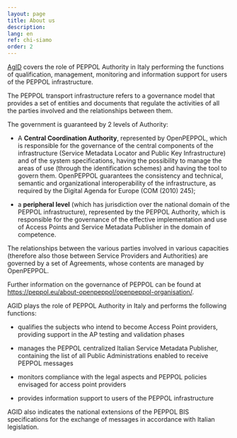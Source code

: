 ```yaml
---
layout: page
title: About us
description: 
lang: en
ref: chi-siamo
order: 2
---
```


[AgID](https://www.agid.gov.it/) covers the role of PEPPOL Authority in Italy
performing the functions of qualification, management, monitoring and
information support for users of the PEPPOL infrastructure.

The PEPPOL transport infrastructure refers to a governance model that provides a set of entities and documents that regulate the activities of all the parties involved and the relationships between them.

The government is guaranteed by 2 levels of Authority:

- A **Central Coordination Authority**, represented by OpenPEPPOL, which is responsible for the governance of the central components of the infrastructure (Service Metadata Locator and Public Key Infrastructure) and of the system specifications, having the possibility to manage the areas of use (through the identification schemes) and having the tool to govern them. OpenPEPPOL guarantees the consistency and technical, semantic and organizational interoperability of the infrastructure, as required by the Digital Agenda for Europe (COM (2010) 245);

- a **peripheral level** (which has jurisdiction over the national domain of the PEPPOL infrastructure), represented by the PEPPOL Authority, which is responsible for the governance of the effective implementation and use of Access Points and Service Metadata Publisher in the domain of competence.

The relationships between the various parties involved in various capacities (therefore also those between Service Providers and Authorities) are governed by a set of Agreements, whose contents are managed by OpenPEPPOL.

Further information on the governance of PEPPOL can be found at https://peppol.eu/about-openpeppol/openpeppol-organisation/.

AGID plays the role of PEPPOL Authority in Italy and performs the following functions:

- qualifies the subjects who intend to become Access Point providers, providing support in the AP testing and validation phases

- manages the PEPPOL centralized Italian Service Metadata Publisher, containing the list of all Public Administrations enabled to receive PEPPOL messages

- monitors compliance with the legal aspects and PEPPOL policies envisaged for access point providers

- provides information support to users of the PEPPOL infrastructure

AGID also indicates the national extensions of the PEPPOL BIS specifications for the exchange of messages in accordance with Italian legislation.
